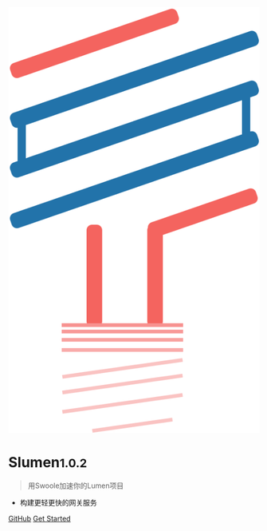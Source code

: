 ![logo](media/slumen.svg)

# Slumen<small>1.0.2</small>

> 用Swoole加速你的Lumen项目

* 构建更轻更快的网关服务

[GitHub](https://github.com/breeze2/slumen)
[Get Started](#slumen)